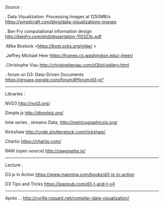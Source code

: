
Source :

. Data Visualization: Processing Images at 1250MB/s
<https://wiredcraft.com/blog/data-visualizations-images>

. Ben Fry computational information design 
<http://benfry.com/phd/dissertation-110323c.pdf>

.Mike Bostock
<https://bost.ocks.org/mike/ >

.Jeffrey Michael Heer
<https://homes.cs.washington.edu/~jheer/>

.Christophe Viau 
<http://christopheviau.com/d3list/gallery.html>

. forum on D3: Data-Driven Documents
<https://groups.google.com/forum/#!forum/d3-js*>

-----------------------------

Libraries : 

NVD3
<http://nvd3.org/>

Dimple.js
<http://dimplejs.org/>

time series , streams Data, 
<http://metricsgraphicsjs.org/>

Rickshaw
<http://code.shutterstock.com/rickshaw/>

Chartio
<https://chartio.com/>

RAW (open source)
<http://rawgraphs.io/>

-----------------------------

Lecture :

D3.js in Action 
<https://www.manning.com/books/d3-js-in-action>

D3 Tips and Tricks 
<https://leanpub.com/d3-t-and-t-v4>

-----------------------------

Aprés ... 
<http://cyrille.rossant.net/compiler-data-visualization/>

